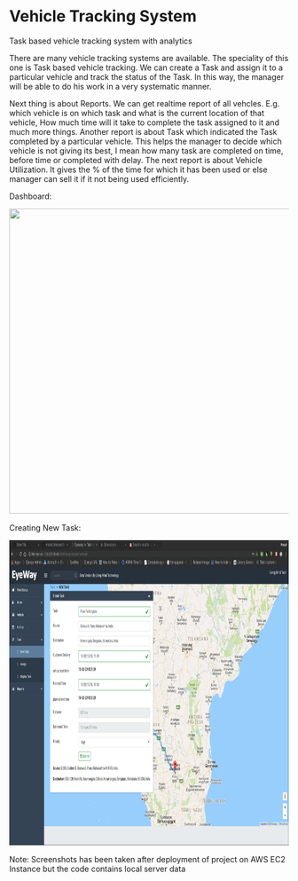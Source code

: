 # Vehicle Tracking System
Task based vehicle tracking system with analytics

There are many vehicle tracking systems are available. The speciality of this one is Task based vehicle tracking. 
We can create a Task and assign it to a particular vehicle and track the status of the Task. In this way, the manager will be able to do his work in a very systematic manner.

Next thing is about Reports. We can get realtime report of all vehcles. E.g. which vehicle is on which task and what is the current location of that vehicle,
How much time will it take to complete the task assigned to it and much more things. Another report is about Task which indicated the Task completed by a particular vehicle.
This helps the manager to decide which vehicle is not giving its best, I mean how many task are completed on time, before time or completed with delay.
The next report is about Vehicle Utilization. It gives the % of the time for which it has been used or else manager can sell it if it not being used efficiently.

Dashboard:
<p align="center">
  <img src="dashbaord_screen.png" width=900 height=550>
</p>

Creating New Task:
<p align="center">
  <img src="new_task.png" width=900 height=550>
</p>

Note: Screenshots has been taken after deployment of project on AWS EC2 Instance but the code contains local server data

